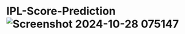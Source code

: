 # IPL-Score-Prediction ![Screenshot 2024-10-28 075147](https://github.com/user-attachments/assets/9aded106-bea7-4ed7-936e-c26b3b573310)
